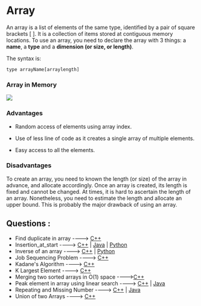 # Array

An array is a list of elements of the same type, identified by a pair of square brackets [ ]. It is a collection of items stored at contiguous memory locations. To use an array, you need to declare the array with 3 things: a **name**, a **type** and a **dimension (or size, or length)**.

The syntax is:

`type arrayName[arraylength]`

### Array in Memory

![](https://media.geeksforgeeks.org/wp-content/uploads/array-2.png)

### Advantages

- Random access of elements using array index.

- Use of less line of code as it creates a single array of multiple elements.

- Easy access to all the elements.

### Disadvantages

To create an array, you need to known the length (or size) of the array in advance, and allocate accordingly. Once an array is created, its length is fixed and cannot be changed. At times, it is hard to ascertain the length of an array. Nonetheless, you need to estimate the length and allocate an upper bound. This is probably the major drawback of using an array.

## Questions :

- Find duplicate in array ----> [C++](/Code/C++/Duplicate_in_array.cpp)
- Insertion_at_start ----> [C++](/Code/C++/insertion_at_start.cpp) | [Java](/Code/Java/insertion_at_start.java) | [Python](/Code/Python/insertion_at_start.py)
- Inverse of an array ----> [C++](Code/C++/inverse_of_an_array.cpp) | [Python](/Code/Python/inverseArray.py)
- Job Sequencing Problem ----> [C++](/Code/C++/job_sequencing_problem.cpp)
- Kadane's Algorithm ----> [C++](/Code/C++/kadane_algo.cpp)
- K Largest Element  ----> [C++](/Code/C++/K_largest_element.cpp) 
- Merging two sorted arrays in O(1) space ---->[C++](/Code/C++/merge_in_constant_space.cpp)
- Peak element in array using linear search ----> [C++](/Code/C++/peak_value_linear_search.cpp) | [Java](/Code/Java/peakvalueinarray.java)
- Repeating and Missing Number ----> [C++](/Code/C++/repeating_and_missing_number.cpp) | [Java](/Code/Java/Repeating_And_Missing_Number.java)
- Union of two Arrays ----> [C++](Code/C++/Union_of_two_unsorted_array.cpp)
